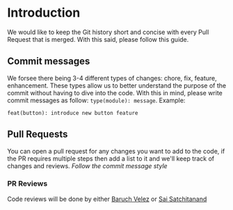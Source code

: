 # Introduction

We would like to keep the Git history short and concise with every Pull Request that is merged. With this said, please follow this guide.

## Commit messages

We forsee there being 3-4 different types of changes: chore, fix, feature, enhancement. These types allow us to better understand the purpose of the commit without having to dive into the code.
With this in mind, please write commit messages as follow: `type(module): message`. Example:

```
feat(button): introduce new button feature
```

## Pull Requests

You can open a pull request for any changes you want to add to the code, if the PR requires multiple steps then add a list to it and we'll keep track of changes and reviews. *Follow the commit message style*

### PR Reviews

Code reviews will be done by either [Baruch Velez](https://github.com/baruchvlz) or [Sai Satchitanand](https://github.com/saibs)


